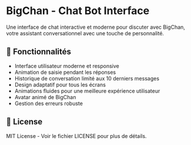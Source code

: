 # BigChan - Chat Bot Interface

Une interface de chat interactive et moderne pour discuter avec BigChan, votre assistant conversationnel avec une touche de personnalité.

## 🌟 Fonctionnalités

- Interface utilisateur moderne et responsive
- Animation de saisie pendant les réponses
- Historique de conversation limité aux 10 derniers messages
- Design adaptatif pour tous les écrans
- Animations fluides pour une meilleure expérience utilisateur
- Avatar animé de BigChan
- Gestion des erreurs robuste

## 📝 License

MIT License - Voir le fichier LICENSE pour plus de détails. 